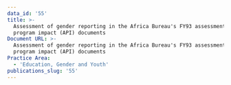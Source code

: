 ```yaml
---
data_id: '55'
title: >-
  Assessment of gender reporting in the Africa Bureau's FY93 assessment of
  program impact (API) documents
Document URL: >-
  Assessment of gender reporting in the Africa Bureau's FY93 assessment of
  program impact (API) documents
Practice Area:
  - 'Education, Gender and Youth'
publications_slug: '55'
---
```

